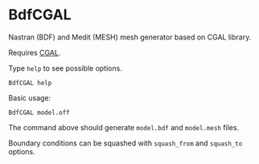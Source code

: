 # BdfCGAL
Nastran (BDF) and Medit (MESH) mesh generator based on CGAL library.

Requires [CGAL](https://www.cgal.org/).

Type `help` to see possible options.

```
BdfCGAL help
```

Basic usage:

```
BdfCGAL model.off
```

The command above should generate `model.bdf` and `model.mesh` files.

Boundary conditions can be squashed with `squash_from` and `squash_to` options.

